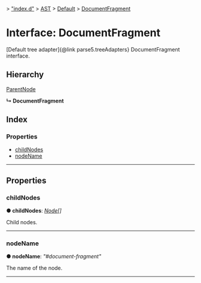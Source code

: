 [](../README.md) > ["index.d"](../modules/_index_d_.md) > [AST](../modules/_index_d_.ast.md) > [Default](../modules/_index_d_.ast.default.md) > [DocumentFragment](../interfaces/_index_d_.ast.default.documentfragment.md)

# Interface: DocumentFragment

\[Default tree adapter\]{@link parse5.treeAdapters} DocumentFragment interface.

## Hierarchy

 [ParentNode](_index_d_.ast.default.parentnode.md)

**↳ DocumentFragment**

## Index

### Properties

* [childNodes](_index_d_.ast.default.documentfragment.md#childnodes)
* [nodeName](_index_d_.ast.default.documentfragment.md#nodename)

---

## Properties

<a id="childnodes"></a>

###  childNodes

**● childNodes**: *[Node](_index_d_.ast.default.node.md)[]*

Child nodes.

___
<a id="nodename"></a>

###  nodeName

**● nodeName**: *"#document-fragment"*

The name of the node.

___

